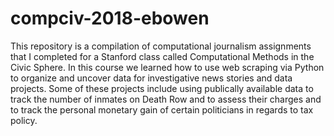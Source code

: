 # compciv-2018-ebowen

This repository is a compilation of computational journalism assignments that I completed for a Stanford class called Computational Methods in the Civic Sphere. In this course we learned how to use web scraping via Python to organize and uncover data for investigative news stories and data projects. Some of these projects include using publically available data to track the number of inmates on Death Row and to assess their charges and to track the personal monetary gain of certain politicians in regards to tax policy. 
